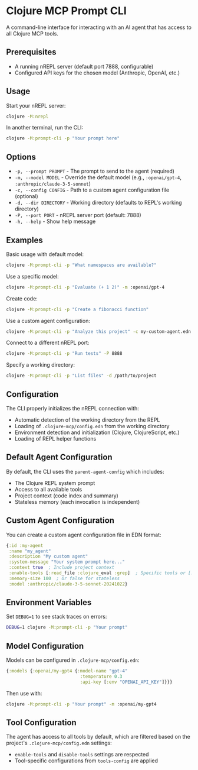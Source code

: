 # Clojure MCP Prompt CLI

A command-line interface for interacting with an AI agent that has access to all Clojure MCP tools.

## Prerequisites

- A running nREPL server (default port 7888, configurable)
- Configured API keys for the chosen model (Anthropic, OpenAI, etc.)

## Usage

Start your nREPL server:
```bash
clojure -M:nrepl
```

In another terminal, run the CLI:
```bash
clojure -M:prompt-cli -p "Your prompt here"
```

## Options

- `-p, --prompt PROMPT` - The prompt to send to the agent (required)
- `-m, --model MODEL` - Override the default model (e.g., `:openai/gpt-4`, `:anthropic/claude-3-5-sonnet`)
- `-c, --config CONFIG` - Path to a custom agent configuration file (optional)
- `-d, --dir DIRECTORY` - Working directory (defaults to REPL's working directory)
- `-P, --port PORT` - nREPL server port (default: 7888)
- `-h, --help` - Show help message

## Examples

Basic usage with default model:
```bash
clojure -M:prompt-cli -p "What namespaces are available?"
```

Use a specific model:
```bash
clojure -M:prompt-cli -p "Evaluate (+ 1 2)" -m :openai/gpt-4
```

Create code:
```bash
clojure -M:prompt-cli -p "Create a fibonacci function"
```

Use a custom agent configuration:
```bash
clojure -M:prompt-cli -p "Analyze this project" -c my-custom-agent.edn
```

Connect to a different nREPL port:
```bash
clojure -M:prompt-cli -p "Run tests" -P 8888
```

Specify a working directory:
```bash
clojure -M:prompt-cli -p "List files" -d /path/to/project
```

## Configuration

The CLI properly initializes the nREPL connection with:
- Automatic detection of the working directory from the REPL
- Loading of `.clojure-mcp/config.edn` from the working directory
- Environment detection and initialization (Clojure, ClojureScript, etc.)
- Loading of REPL helper functions

## Default Agent Configuration

By default, the CLI uses the `parent-agent-config` which includes:
- The Clojure REPL system prompt
- Access to all available tools
- Project context (code index and summary)
- Stateless memory (each invocation is independent)

## Custom Agent Configuration

You can create a custom agent configuration file in EDN format:

```clojure
{:id :my-agent
 :name "my_agent"
 :description "My custom agent"
 :system-message "Your system prompt here..."
 :context true  ; Include project context
 :enable-tools [:read_file :clojure_eval :grep]  ; Specific tools or [:all]
 :memory-size 100  ; Or false for stateless
 :model :anthropic/claude-3-5-sonnet-20241022}
```

## Environment Variables

Set `DEBUG=1` to see stack traces on errors:
```bash
DEBUG=1 clojure -M:prompt-cli -p "Your prompt"
```

## Model Configuration

Models can be configured in `.clojure-mcp/config.edn`:
```clojure
{:models {:openai/my-gpt4 {:model-name "gpt-4"
                            :temperature 0.3
                            :api-key [:env "OPENAI_API_KEY"]}}}
```

Then use with:
```bash
clojure -M:prompt-cli -p "Your prompt" -m :openai/my-gpt4
```

## Tool Configuration

The agent has access to all tools by default, which are filtered based on the project's `.clojure-mcp/config.edn` settings:
- `enable-tools` and `disable-tools` settings are respected
- Tool-specific configurations from `tools-config` are applied

